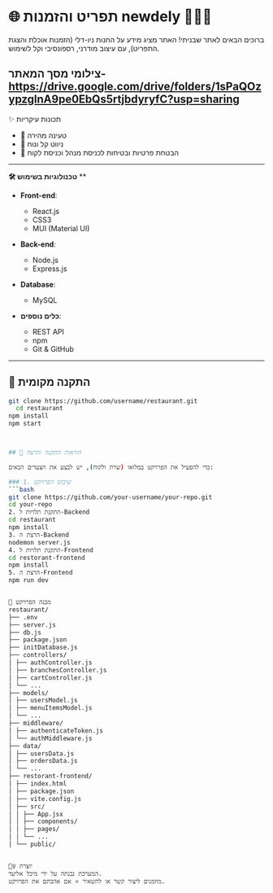 # 🌐 תפריט והזמנות newdely 🍟🌭🍗

ברוכים הבאים לאתר שבניתי! האתר מציג מידע על החנות ניו-דלי (הזמנות אוכלת והצגת התפריט), עם עיצוב מודרני, רספונסיבי וקל לשימוש.

צילומי מסך המאתר- https://drive.google.com/drive/folders/1sPaQOzypzglnA9pe0EbQs5rtjbdyryfC?usp=sharing
---

 ✨ תכונות עיקריות
- 🔹 טעינה מהירה
- 🔹 ניווט קל ונוח
- 🔹 הבטחת פרטיות ובטיחות לכניסת מנהל וכניסת לקוח

---

**🛠️ טכנולוגיות בשימוש**
**
- **Front-end**:  
  - React.js  
  - CSS3  
  - MUI (Material UI)

- **Back-end**:  
  - Node.js  
  - Express.js

- **Database**:  
  - MySQL

- **כלים נוספים**:  
  - REST API  
  - npm  
  - Git & GitHub


---

## 🚀 התקנה מקומית

```bash
git clone https://github.com/username/restaurant.git
  cd restaurant
npm install
npm start



## 🚀 הוראות התקנה והרצה

כדי להפעיל את הפרויקט במלואו (שרת ולקוח), יש לבצע את הצעדים הבאים:

### 1. שיבוט הפרויקט
```bash
git clone https://github.com/your-username/your-repo.git
cd your-repo
2. התקנת תלויות ל-Backend
cd restaurant
npm install
3. הרצת ה-Backend
nodemon server.js
4. התקנת תלויות ל-Frontend
cd restorant-frontend
npm install
5. הרצת ה-Frontend
npm run dev


📁 מבנה הפרויקט
restaurant/
├── .env
├── server.js
├── db.js
├── package.json
├── initDatabase.js
├── controllers/
│ ├── authController.js
│ ├── branchesController.js
│ ├── cartController.js
│ └── ...
├── models/
│ ├── usersModel.js
│ ├── menuItemsModel.js
│ └── ...
├── middleware/
│ ├── authenticateToken.js
│ └── authMiddleware.js
├── data/
│ ├── usersData.js
│ ├── ordersData.js
│ └── ...
├── restorant-frontend/
│ ├── index.html
│ ├── package.json
│ ├── vite.config.js
│ ├── src/
│ │ ├── App.jsx
│ │ ├── components/
│ │ ├── pages/
│ │ └── ...
│ └── public/


🙋‍♀️ יוצרת 
המערכת נבנתה על ידי מיכל אליעד.
מוזמנים ליצור קשר או להשאיר ⭐ אם אהבתם את הפרויקט.
